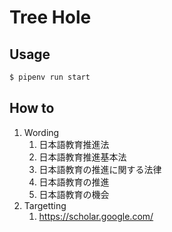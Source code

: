 # Tree Hole

## Usage

```bash
$ pipenv run start
```

## How to
1. Wording
   1. 日本語教育推進法
   2. 日本語教育推進基本法
   3. 日本語教育の推進に関する法律
     1. 日本語教育の推進
   4. 日本語教育の機会
2. Targetting
   1. https://scholar.google.com/
